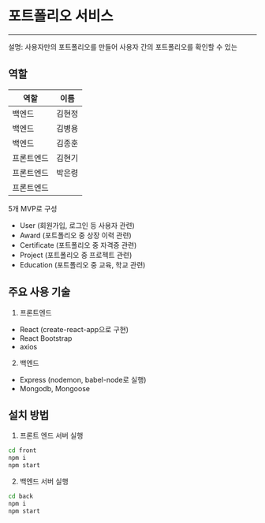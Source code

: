 # 포트폴리오 서비스
---

설명: 사용자만의 포트폴리오를 만들어 사용자 간의 포트폴리오를 확인할 수 있는 


## 역할
|역할|이름|
|---|---|
|백엔드|김현정|
|백엔드|김병용|
|백엔드|김종훈|
|프론트엔드|김현기|
|프론트엔드|박은령|
|프론트엔드||


5개 MVP로 구성

- User (회원가입, 로그인 등 사용자 관련)
- Award (포트폴리오 중 상장 이력 관련)
- Certificate (포트폴리오 중 자격증 관련)
- Project (포트폴리오 중 프로젝트 관련)
- Education (포트폴리오 중 교육, 학교 관련)

## 주요 사용 기술

1. 프론트엔드

- React (create-react-app으로 구현)
- React Bootstrap
- axios

2. 백엔드

- Express (nodemon, babel-node로 실행)
- Mongodb, Mongoose

## 설치 방법

1. 프론트 엔드 서버 실행

```bash
cd front
npm i
npm start
```

2. 백엔드 서버 실행

```bash
cd back
npm i
npm start
```


